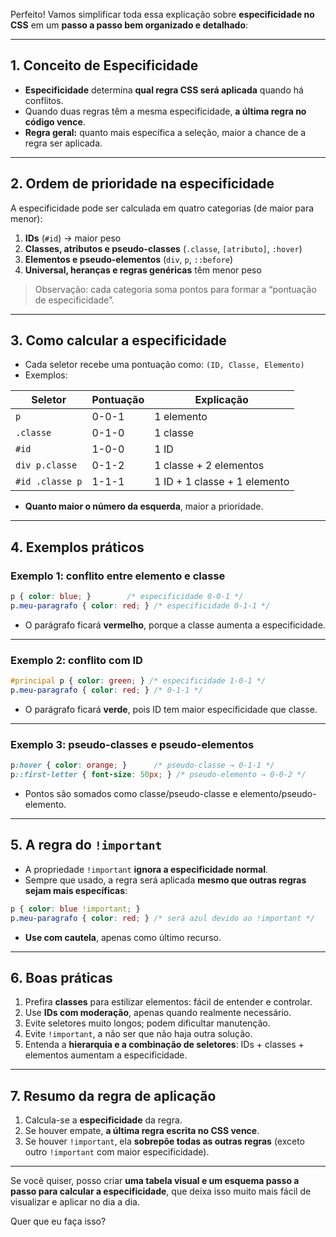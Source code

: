 Perfeito! Vamos simplificar toda essa explicação sobre **especificidade no CSS** em um **passo a passo bem organizado e detalhado**:

---

## **1. Conceito de Especificidade**

* **Especificidade** determina **qual regra CSS será aplicada** quando há conflitos.
* Quando duas regras têm a mesma especificidade, **a última regra no código vence**.
* **Regra geral:** quanto mais específica a seleção, maior a chance de a regra ser aplicada.

---

## **2. Ordem de prioridade na especificidade**

A especificidade pode ser calculada em quatro categorias (de maior para menor):

1. **IDs** (`#id`) → maior peso
2. **Classes, atributos e pseudo-classes** (`.classe`, `[atributo]`, `:hover`)
3. **Elementos e pseudo-elementos** (`div`, `p`, `::before`)
4. **Universal, heranças e regras genéricas** têm menor peso

> Observação: cada categoria soma pontos para formar a “pontuação de especificidade”.

---

## **3. Como calcular a especificidade**

* Cada seletor recebe uma pontuação como: `(ID, Classe, Elemento)`
* Exemplos:

| Seletor         | Pontuação | Explicação                   |
| --------------- | --------- | ---------------------------- |
| `p`             | 0-0-1     | 1 elemento                   |
| `.classe`       | 0-1-0     | 1 classe                     |
| `#id`           | 1-0-0     | 1 ID                         |
| `div p.classe`  | 0-1-2     | 1 classe + 2 elementos       |
| `#id .classe p` | 1-1-1     | 1 ID + 1 classe + 1 elemento |

* **Quanto maior o número da esquerda**, maior a prioridade.

---

## **4. Exemplos práticos**

### **Exemplo 1: conflito entre elemento e classe**

```css
p { color: blue; }        /* especificidade 0-0-1 */
p.meu-paragrafo { color: red; } /* especificidade 0-1-1 */
```

* O parágrafo ficará **vermelho**, porque a classe aumenta a especificidade.

---

### **Exemplo 2: conflito com ID**

```css
#principal p { color: green; } /* especificidade 1-0-1 */
p.meu-paragrafo { color: red; } /* 0-1-1 */
```

* O parágrafo ficará **verde**, pois ID tem maior especificidade que classe.

---

### **Exemplo 3: pseudo-classes e pseudo-elementos**

```css
p:hover { color: orange; }      /* pseudo-classe → 0-1-1 */
p::first-letter { font-size: 50px; } /* pseudo-elemento → 0-0-2 */
```

* Pontos são somados como classe/pseudo-classe e elemento/pseudo-elemento.

---

## **5. A regra do `!important`**

* A propriedade `!important` **ignora a especificidade normal**.
* Sempre que usado, a regra será aplicada **mesmo que outras regras sejam mais específicas**:

```css
p { color: blue !important; }
p.meu-paragrafo { color: red; } /* será azul devido ao !important */
```

* **Use com cautela**, apenas como último recurso.

---

## **6. Boas práticas**

1. Prefira **classes** para estilizar elementos: fácil de entender e controlar.
2. Use **IDs com moderação**, apenas quando realmente necessário.
3. Evite seletores muito longos; podem dificultar manutenção.
4. Evite `!important`, a não ser que não haja outra solução.
5. Entenda a **hierarquia e a combinação de seletores**: IDs + classes + elementos aumentam a especificidade.

---

## **7. Resumo da regra de aplicação**

1. Calcula-se a **especificidade** da regra.
2. Se houver empate, **a última regra escrita no CSS vence**.
3. Se houver `!important`, ela **sobrepõe todas as outras regras** (exceto outro `!important` com maior especificidade).

---

Se você quiser, posso criar **uma tabela visual e um esquema passo a passo para calcular a especificidade**, que deixa isso muito mais fácil de visualizar e aplicar no dia a dia.

Quer que eu faça isso?
